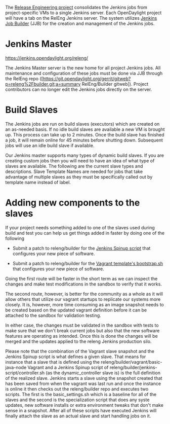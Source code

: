 The [Release Engineering project](https://wiki.opendaylight.org/view/RelEng:Main "Releng:Main") consolidates the Jenkins jobs from project-specific VMs to a single Jenkins server.  Each OpenDaylight project will have a tab on the RelEng Jenkins server.  The system utilizes [Jenkins Job Builder](http://ci.openstack.org/jenkins-job-builder/ "JJB") \(JJB\) for the creation and management of the Jenkins jobs.

Jenkins Master
==============

https://jenkins.opendaylight.org/releng/

The Jenkins Master server is the new home for all project Jenkins jobs.  All maintenance and configuration of these jobs must be done via JJB through the RelEng repo ([https://git.opendaylight.org/gerrit/gitweb?p=releng%2Fbuilder.git;a=summary RelEng/Builder gitweb]).  Project contributors can no longer edit the Jenkins jobs directly on the server.

Build Slaves
============

The Jenkins jobs are run on build slaves (executors) which are created on an as-needed basis.  If no idle build slaves are available a new VM is brought up.  This process can take up to 2 minutes.  Once the build slave has finished a job, it will remain online for 45 minutes before shutting down.  Subsequent jobs will use an idle build slave if available.

Our Jenkins master supports many types of dynamic build slaves. If you are creating custom jobs then you will need to have an idea of what type of slaves are available. The following are the current slave types and descriptions. Slave Template Names are needed for jobs that take advantage of multiple slaves as they must be specifically called out by template name instead of label.

Adding new components to the slaves
===================================

If your project needs something added to one of the slaves used during build and test you can help us get things added in faster by doing one of the following

* Submit a patch to releng/builder for the [Jenkins Spinup script](https://git.opendaylight.org/gerrit/gitweb?p=releng/builder.git;a=tree;f=jenkins-scripts;h=69252dd61ece511bd2018039b40e7836a8d49d21;hb=HEAD) that configures your new piece of software.

* Submit a patch to releng/builder for the [Vagrant template's bootstrap.sh](https://git.opendaylight.org/gerrit/gitweb?p=releng/builder.git;a=tree;f=vagrant;h=409a2915d48bbdeea9edc811e1661ae17ca28280;hb=HEAD) that configures your new piece of software.

Going the first route will be faster in the short term as we can inspect the changes and make test modifications in the sandbox to verify that it works.

The second route, however, is better for the community as a whole as it will allow others that utilize our vagrant startups to replicate our systems more closely. It is, however, more time consuming as an image snapshot needs to be created based on the updated vagrant definition before it can be attached to the sandbox for validation testing.

In either case, the changes must be validated in the sandbox with tests to make sure that we don't break current jobs but also that the new software features are operating as intended. Once this is done the changes will be merged and the updates applied to the releng Jenkins production silo.

Please note that the combination of the Vagrant slave snapshot and the Jenkins Spinup script is what defines a given slave. That means for instance that a slave that is defined using the releng/builder/vagrant/basic-java-node Vagrant and a Jenkins Spinup script of releng/builder/jenkins-script/controller.sh (as the dynamic_controller slave is) is the full definition of the realized slave. Jenkins starts a slave using the snapshot created that has been saved from when the vagrant was last run and once the instance is online it then checks out the releng/builder repo and executes two scripts. The first is the basic_settings.sh which is a baseline for all of the slaves and the second is the specialization script that does any syste updates, new software installs or extra environment tweaks that don't make sense in a snapshot. After all of these scripts have executed Jenkins will finally attach the slave as an actual slave and start handling jobs on it.

